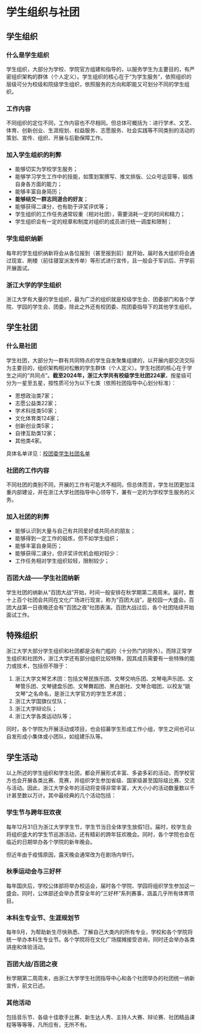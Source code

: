 # 学生组织与社团

## 学生组织

### 什么是学生组织

学生组织，大部分为学校、学院官方组建和指导的，以服务学生为主要目的，有严密组织架构的群体（个人定义）。学生组织的核心在于“为学生服务”，依照组织的层级可分为校级和院级学生组织，依照服务的方向和职能又可划分不同的学生组织。

### 工作内容

不同组织的定位不同，工作内容也不尽相同。但总体可概括为：进行学术、文艺、体育、创新创业、生涯规划、权益服务、志愿服务、社会实践等不同类别的活动的策划、宣传、组织、开展与后勤保障工作。

### 加入学生组织的利弊

- 能够切实为学校学生服务；
- 能够学习学生工作中的技能，如策划案撰写、推文排版、公众号运营等，锻炼自身各方面的能力；
- 能够丰富自身简历；
- **能够结交一群志同道合的好友**；
- 能够获得二课分，也有助于评奖评优等；
- 学生组织的工作任务通常较重（相对社团），需要消耗一定的时间和精力；
- 学生组织会有一定的规章和制度对组织的成员进行统一调度和限制；

### 学生组织纳新

每年的学生组织纳新将会从各位报到（甚至报到前）就开始，届时各大组织将会通过现宣、刷楼（前往寝室派发传单）等形式进行宣传，且一般会于军训后、开学前开展面试。

### 浙江大学的学生组织

浙江大学有大量的学生组织，最为广泛的组织就是校级学生会、团委部门和各个学院、学园的学生会、团委，除此之外还有校团委、院团委指导下的其他学生组织。

## 学生社团

### 什么是社团

学生社团，大部分为一群有共同特点的学生自发聚集组建的，以开展内部交流交际为主要目的，组织架构相对松散的学生群体（个人定义）。学生社团的核心在于学生之间的“共同点”。**截至2024年，浙江大学共有校级学生社团224家**，按星级可分为一星至五星，按性质可分为以下七类（依照社团指导中心划分标准）：

- 思想政治类7家；
- 志愿公益类22家；
- 学术科技类50家；
- 文化体育类124家；
- 创新创业类5家；
- 自律互助类12家；
- 其他类4家。

具体名单详见：[校团委学生社团名单](https://zjutw.zju.edu.cn/xszzml/list.psp)

### 社团的工作内容

不同社团的类别不同，开展的工作有可能大不相同，但总体而言，学生社团更加注重内部建设，并在浙江大学社团指导中心领导下，兼有一定的为学校学生服务的义务。

### 加入社团的利弊

- 能够认识到大量与自己有共同爱好或共同点的朋友；
- 能够得到一定工作的锻炼，但不如学生组织；
- 能够丰富自身简历；
- 能够获得二课分，但评奖评优机会相对较少：
- 工作任务相对学生组织较轻，限制较少；

### 百团大战——学生社团纳新

学生社团的纳新从“百团大战”开始，时间一般安排在秋学期第二周周末。届时，数十上百个社团会共同在文化广场进行现宣，称为“百团大战”，是校园一大盛会。百团大战第一日夜晚还会有“百团之夜”社团表演。百团大战过后，各个社团陆续开始面试工作。

## 特殊组织

浙江大学大部分学生组织和社团都是没有门槛的（十分热门的除外）。而除正常学生组织和社团外，浙江大学还有部分组织比较特殊，因其成员需要有一些特殊的能力或技术，包括但不限于：

1. 浙江大学文琴艺术团：包括文琴民族乐团、文琴交响乐团、文琴电声乐团、文琴管乐团、文琴键盘乐团、文琴舞蹈团、黑白剧社、文琴合唱团，以校友“姚文琴”之名命名，是浙江大学官方的学生艺术团；
2. 浙江大学国旗仪仗队；
3. 浙江大学辩论队；
4. 浙江大学各类运动队等；

同时，各个学院为开展活动或项目，也会招募学生形成工作小组，学生之间也可以自发形成小集体或小团队，如组建乐队等。

## 学生活动

以上所述的学生组织和学生社团，都会开展形式丰富、多姿多彩的活动，而学校官方也会开展各类比赛、竞赛，并组织学生参加省级、国家级甚至国际级比赛、交流与活动。因此，浙江大学全年的活动将变得非常丰富，大大小小的活动数量数以千计甚至数以万计。其中最经典的几个活动包括：

### 学生节与跨年狂欢夜

每年12月31日为浙江大学学生节，学生节当日全体学生放假1日。届时，校学生会将组织盛大的学生节巡游活动，还有精彩的跨年狂欢晚会。同时，各个学院也会在临近的日期举办各个学院的新年晚会。

但近年由于疫情原因，露天晚会通常改为在剧场内举行。

### 秋季运动会与三好杯

每年国庆后，学校公体部将举办校运会，届时各个学院、学园将组织学生参加这一盛会。同时，公体部还会举办贯穿全年的“三好杯”系列赛事，涵盖几乎所有体育项目。

### 本科生专业节、生涯规划节

每年9月，为帮助新生尽快熟悉、了解自己大类内的所有专业，学校和各个学院将统一举办本科生专业节。各个学院将在文化广场摆摊接受咨询，同时还会举办各类讲座和体验活动。

### 百团大战/百团之夜

秋学期第二周周末，由浙江大学学生社团指导中心和各个社团举办的社团统一纳新宣传，前文已述。

### 其他活动

包括音乐节、各级十佳歌手比赛、新生达人秀、主持人大赛、辩论赛、社团精品课程等等等等，凡所应有，无所不有。
